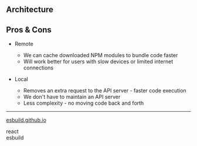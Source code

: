 ## Architecture

## Pros & Cons

- Remote

  - We can cache downloaded NPM modules to bundle code faster
  - Will work better for users with slow devices or limited internet connections

- Local

  - Removes an extra request to the API server - faster code execution
  - We don't have to maintain an API server
  - Less complexity - no moving code back and forth

---

[esbuild.github.io](esbuild.github.io)

react  
esbuild
